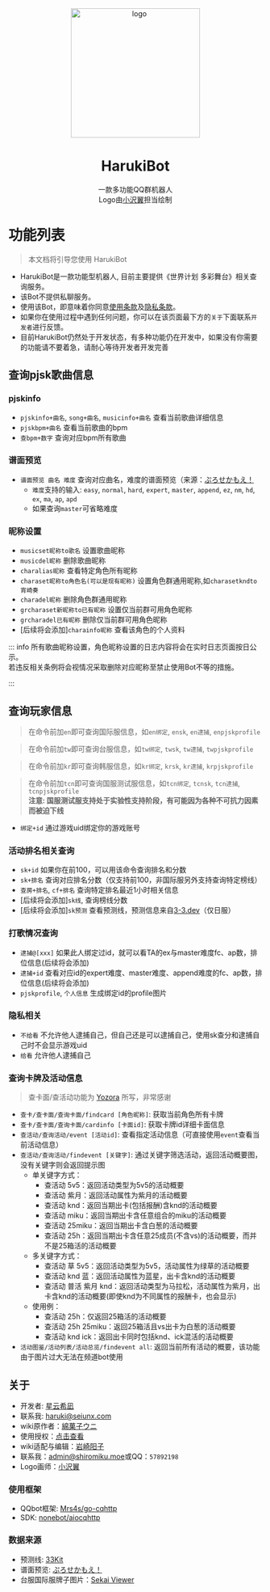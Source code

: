 <div style="text-align: center;">
    <img src="https://images.shiromiku.moe/images/37baa23757a020fdd07fdcb75a70bf06.webp" alt="logo" width="256" height="256" style="display: block; margin: 0 auto;">

# HarukiBot

一款多功能QQ群机器人  
Logo由[小沢翼](https://space.bilibili.com/3493133455198556)担当绘制
</div>



# 功能列表
>  本文档将引导您使用 HarukiBot
>

+ HarukiBot是一款功能型机器人, 目前主要提供《世界计划 多彩舞台》相关查询服务。
+ 该Bot不提供私聊服务。
+ 使用该Bot，即意味着你同意[使用条款](/licence/)及[隐私条款](/privacy/)。
+ 如果你在使用过程中遇到任何问题，你可以在该页面最下方的``关于``下面联系``开发者``进行反馈。
+ 目前HarukiBot仍然处于开发状态，有多种功能仍在开发中，如果没有你需要的功能请不要着急，请耐心等待开发者开发完善

## 查询pjsk歌曲信息
### pjskinfo
+ `pjskinfo+曲名`, `song+曲名`, `musicinfo+曲名` 查看当前歌曲详细信息
+ `pjskbpm+曲名` 查看当前歌曲的bpm
+ `查bpm+数字` 查询对应bpm所有歌曲

### 谱面预览
+ `谱面预览 曲名 难度` 查询对应曲名，难度的谱面预览（来源：[ぷろせかもえ！](https://pjsekai.moe/)
    - `难度`支持的输入: `easy`, `normal`, `hard`, `expert`, `master`, `append`, `ez`, `nm`, `hd`, `ex`, `ma`, `ap`, `apd`
    - 如果查询`master`可省略难度

### 昵称设置
+ `musicset昵称to歌名` 设置歌曲昵称
+ `musicdel昵称` 删除歌曲昵称
+ `charalias昵称` 查看特定角色所有昵称
+ `charaset昵称to角色名(可以是现有昵称)` 设置角色群通用昵称,如`charasetkndto宵崎奏`
+ `charadel昵称` 删除角色群通用昵称
+ `grcharaset新昵称to已有昵称` 设置仅当前群可用角色昵称
+ `grcharadel已有昵称` 删除仅当前群可用角色昵称
+ [后续将会添加]`charainfo昵称` 查看该角色的个人资料

::: info
所有歌曲昵称设置，角色昵称设置的日志内容将会在实时日志页面按日公示。  
若违反相关条例将会视情况采取删除对应昵称至禁止使用Bot不等的措施。

:::

## 查询玩家信息
> 在命令前加`en`即可查询国际服信息，如`en绑定`, `ensk`, `en逮捕`, `enpjskprofile`
>

> 在命令前加`tw`即可查询台服信息，如`tw绑定`, `twsk`, `tw逮捕`, `twpjskprofile`
>

> 在命令前加`kr`即可查询韩服信息，如`kr绑定`, `krsk`, `kr逮捕`, `krpjskprofile`
>

> 在命令前加`tcn`即可查询国服测试服信息，如`tcn绑定`, `tcnsk`, `tcn逮捕`, `tcnpjskprofile`  
> **注意: 国服测试服支持处于实验性支持阶段，有可能因为各种不可抗力因素而被迫下线**

+ `绑定+id` 通过游戏uid绑定你的游戏账号

### 活动排名相关查询
+ `sk+id` 如果你在前100，可以用该命令查询排名和分数
+ `sk+排名` 查询对应排名分数（仅支持前100，非国际服另外支持查询特定榜线）
+ `查房+排名`, `cf+排名` 查询特定排名最近1小时相关信息
+ [后续将会添加]`sk线`, 查询榜线分数
+ [后续将会添加]`sk预测` 查看预测线，预测信息来自[3-3.dev](https://3-3.dev/)（仅日服）

### 打歌情况查询
+ `逮捕@[xxx]` 如果此人绑定过id，就可以看TA的ex与master难度fc、ap数，排位信息(后续将会添加)
+ `逮捕+id` 查看对应id的expert难度、master难度、append难度的fc、ap数，排位信息(后续将会添加)
+ `pjskprofile`, `个人信息` 生成绑定id的profile图片

### 隐私相关
+ `不给看` 不允许他人逮捕自己，但自己还是可以逮捕自己，使用sk查分和逮捕自己时不会显示游戏uid
+ `给看` 允许他人逮捕自己



### 查询卡牌及活动信息
> 查卡面/查活动功能为 [Yozora](https://github.com/cYanosora) 所写，非常感谢
>

+ `查卡/查卡面/查询卡面/findcard [角色昵称]`: 获取当前角色所有卡牌
+ `查卡/查卡面/查询卡面/cardinfo [卡面id]`: 获取卡牌id详细卡面信息
+ `查活动/查询活动/event [活动id]`: 查看指定活动信息（可直接使用`event`查看当前活动信息）
+ `查活动/查询活动/findevent [关键字]`: 通过关键字筛选活动，返回活动概要图，没有关键字则会返回提示图
    - 单关键字方式：
        * 查活动 5v5：返回活动类型为5v5的活动概要
        * 查活动 紫月：返回活动属性为紫月的活动概要
        * 查活动 knd：返回当期出卡(包括报酬)含knd的活动概要
        * 查活动 miku：返回当期出卡含任意组合的miku的活动概要
        * 查活动 25miku：返回当期出卡含白葱的活动概要
        * 查活动 25h：返回当期出卡含任意25成员(不含vs)的活动概要，而并不是25箱活的活动概要
    - 多关键字方式：
        * 查活动 草 5v5：返回活动类型为5v5，活动属性为绿草的活动概要
        * 查活动 knd 蓝：返回活动属性为蓝星，出卡含knd的活动概要
        * 查活动 普活 紫月 knd：返回活动类型为马拉松，活动属性为紫月，出卡含knd的活动概要(即使knd为不同属性的报酬卡，也会显示)
    - 使用例：
        * 查活动 25h：仅返回25箱活的活动概要
        * 查活动 25h 25miku：返回25箱活且vs出卡为白葱的活动概要
        * 查活动 knd ick：返回出卡同时包括knd、ick混活的活动概要
+ `活动图鉴/活动列表/活动总览/findevent all`: 返回当前所有活动的概要，该功能由于图片过大无法在频道bot使用

## 关于
+ 开发者: [星云希凪](https://github.com/MejiroRina)
+ 联系我: <haruki@seiunx.com>
+ wiki原作者：[綿菓子ウニ](https://space.bilibili.com/622551112)
+ 使用授权：[点击查看](https://images.shiromiku.moe/images/4f956d51aaa3d1b2f407d1922e397a42.jpg)
+ wiki适配与编辑：[岩崎阳子](https://space.bilibili.com/11048929)
+ 联系我：<admin@shiromiku.moe>或QQ：`57892198`
+ Logo画师：[小沢翼](https://space.bilibili.com/3493133455198556)

### 使用框架
+ QQbot框架: [Mrs4s/go-cqhttp](https://github.com/Mrs4s/go-cqhttp)
+ SDK: [nonebot/aiocqhttp](https://github.com/nonebot/aiocqhttp)

### 数据来源
+ 预测线: [33Kit](https://3-3.dev/)
+ 谱面预览: [ぷろせかもえ！](https://pjsekai.moe/)
+ 台服国际服牌子图片：[Sekai Viewer](https://sekai.best/)

